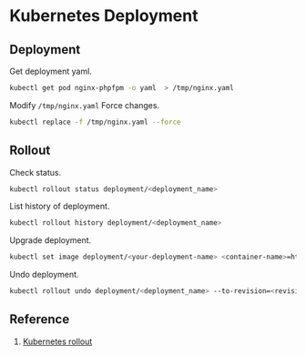 # Kubernetes Deployment

## Deployment
Get deployment yaml.  
```sh
kubectl get pod nginx-phpfpm -o yaml  > /tmp/nginx.yaml
```
Modify `/tmp/nginx.yaml` Force changes.  
```sh
kubectl replace -f /tmp/nginx.yaml --force
```

## Rollout
Check status.
```sh
kubectl rollout status deployment/<deployment_name>
```

List history of deployment.  
```sh
kubectl rollout history deployment/<deployment_name>
```

Upgrade deployment.  
```sh
kubectl set image deployment/<your-deployment-name> <container-name>=httpd:2.4.43
```

Undo deployment.
```sh
kubectl rollout undo deployment/<deployment_name> --to-revision=<revision_number>
```


## Reference
1. [Kubernetes rollout](https://kubernetes.io/docs/reference/kubectl/generated/kubectl_rollout/)
